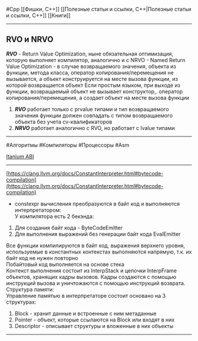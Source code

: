 #Cpp 
[[Фишки, C++]]
[[Полезные статьи и ссылки, C++|Полезные статьи и ссылки, C++]]
[[Книги]]

______
## RVO и NRVO

***RVO*** - Return Value Optimization, ныне обязательная оптимизация, которую выполняет компилятор, аналогично и с NRVO - Named Return Value Optimization - в случае возвращаемого значения, объекта из функции, метода класса, оператор копирования/перемещения не вызывается, а объект конструируется на месте вызова функции, из которой возвращается объект
Если простым языком, при выходе из функции, возвращаемый объект не вызывает конструктор,. оператор копирования/перемещения, а создает объект на месте вызова функции
1) ***RVO*** работает только с prvalue типами и тип возвращаемого значения функции должен совпадать с типом возвращаемого объекта без учета cv-квалификаторов
2) ***NRVO*** работает аналогично с RVO, но работает с lvalue типами
   

______

#Алгоритмы #Компиляторы #Процессоры #Asm

[Itanium ABI](https://itanium-cxx-abi.github.io/cxx-abi/abi.html)

______

[https://clang.llvm.org/docs/ConstantInterpreter.html#bytecode-compilation](https://clang.llvm.org/docs/ConstantInterpreter.html#bytecode-compilation)

- constexpr вычисления преобразуются в байт код и выполняются интерпретатором:  
    У компилятора есть 2 бекэнда:

1. Для создания байт кода - ByteCodeEmitter
2. Для выполнения выражений без генерации байт кода EvalEmitter

Все функции компилируются в байт код, выражения верхнего уровня, используемые в константных контекстах выполняются напрямую, т.к. их байт код не нужен повторно  
Побайтовый код выполняется на основе стека  
Контекст выполнения состоит из InterpStack и цепочки InterpFrame объектов, хранящих кадры вызовов. Кадры создаются с помощью инструкций вызова и уничтожаются с помощью инструкций возврата.  
Структура памяти:  
Управление памятью в интерпретаторе состоит основано на 3 структурах:

1. Block - хранит данные и встроенные с ним метаданные
2. Pointer - объект, которые ссылаются на Block или входят в них
3. Descriptor - описывает структуры и вложенные в них объекты
______